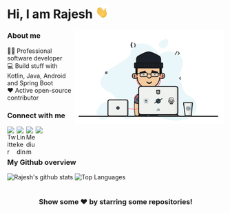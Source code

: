 # Hi, I am Rajesh <img src="https://github.com/hadiyarajesh/hadiyarajesh/blob/master/Assets/hi.gif" width="30px">

<img align="right" width="350" src="https://github.com/hadiyarajesh/hadiyarajesh/blob/master/Assets/dev.gif"  alt="dev_logo"/>

### About me
👨‍💻 Professional software developer <br>
💻 Build stuff with Kotlin, Java, Android and Spring Boot  <br>
❤️ Active open-source contributor
<br>

### Connect with me
<a href="https://twitter.com/hadiya__rajesh">
  <img align="left" alt="Twitter" width="22px" src="https://cdn.jsdelivr.net/npm/simple-icons@v3/icons/twitter.svg" />
</a>
<a href="https://www.linkedin.com/in/hadiyarajesh/">
  <img align="left" alt="Linkedin" width="22px" src="https://cdn.jsdelivr.net/npm/simple-icons@v3/icons/linkedin.svg" />
</a>
<a href="https://hadiyarajesh.medium.com/">
  <img align="left" alt="Medium" width="22px" src="https://cdn.jsdelivr.net/npm/simple-icons@v3/icons/medium.svg" />
</a>  

![](https://visitor-badge.glitch.me/badge?page_id=hadiyarajesh.hadiyarajesh&style=flat-square&color=0088cc)

<br>

### My Github overview
![Rajesh's github stats](https://github-readme-stats.vercel.app/api?username=hadiyarajesh&show_icons=true&hide_border=false)
![Top Languages](https://github-readme-stats.vercel.app/api/top-langs/?username=hadiyarajesh&layout=compact)


#
<div align="center">

### Show some ❤️ by starring some repositories!

</div>

